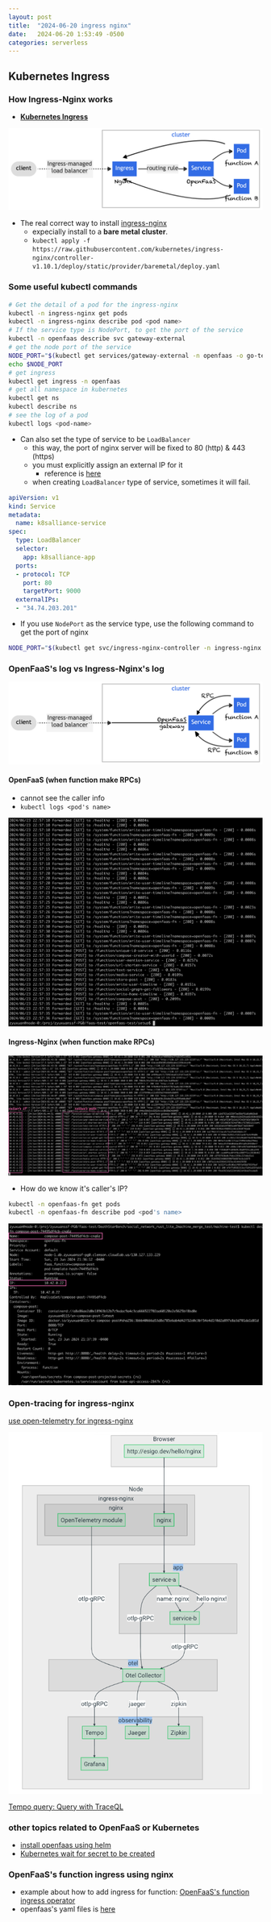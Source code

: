 ```yaml
---
layout: post
title:  "2024-06-20 ingress nginx"
date:   2024-06-20 1:53:49 -0500
categories: serverless
---
```


## Kubernetes Ingress

### How Ingress-Nginx works
- <strong> [Kubernetes Ingress](https://kubernetes.io/docs/concepts/services-networking/ingress/)</strong>

![ingress](/assets/2024-06-21/d1.png)


- The real correct way to install [ingress-nginx](https://github.com/kubernetes/ingress-nginx/blob/main/docs/deploy/index.md)
  + expecially install to a <strong>bare metal cluster</strong>.
  + `kubectl apply -f https://raw.githubusercontent.com/kubernetes/ingress-nginx/controller-v1.10.1/deploy/static/provider/baremetal/deploy.yaml`

### Some useful kubectl commands

```bash
# Get the detail of a pod for the ingress-nginx
kubectl -n ingress-nginx get pods
kubectl -n ingress-nginx describe pod <pod name>
# If the service type is NodePort, to get the port of the service
kubectl -n openfaas describe svc gateway-external
# get the node port of the service
NODE_PORT="$(kubectl get services/gateway-external -n openfaas -o go-template='{{(index .spec.ports 0).nodePort}}')"
echo $NODE_PORT
# get ingress
kubectl get ingress -n openfaas
# get all namespace in kubernetes
kubectl get ns
kubectl describe ns
# see the log of a pod
kubectl logs <pod-name> 
```

- Can also set the type of service to be `LoadBalancer`
  + this way, the port of nginx server will be fixed to 80 (http) & 443 (https)
  + you must explicitly assign an external IP for it
    * reference is [here](https://paul-boone.medium.com/kubernetes-loadbalancer-ip-stuck-in-pending-6ddea72b8ff5)
  + when creating `LoadBalancer` type of service, sometimes it will fail. 

```yaml
apiVersion: v1
kind: Service
metadata:
  name: k8salliance-service
spec:
  type: LoadBalancer
  selector:
    app: k8salliance-app
  ports:
  - protocol: TCP
    port: 80
    targetPort: 9000
  externalIPs:
  - "34.74.203.201"
``` 

- If you use `NodePort` as the service type, use the following command to get the port of nginx

```bash
NODE_PORT="$(kubectl get svc/ingress-nginx-controller -n ingress-nginx -o go-template='{{(index .spec.ports 0).nodePort}}')"
```

### OpenFaaS's log vs Ingress-Nginx's log
![no-ingress](/assets/2024-06-21/d2.png)

#### OpenFaaS  (when function make RPCs)
  + cannot see the caller info
  + `kubectl logs <pod's name>` 

![s2](/assets/2024-06-21/s2.png)

#### Ingress-Nginx (when function make RPCs)

![s3](/assets/2024-06-21/s3.png)

- How do we know it's caller's IP?

```bash
kubectl -n openfaas-fn get pods
kubectl -n openfaas-fn describe pod <pod's name>
```

![s4](/assets/2024-06-21/s4.png)


### Open-tracing for ingress-nginx
[use open-telemetry for ingress-nginx](https://kubernetes.github.io/ingress-nginx/user-guide/third-party-addons/opentelemetry/)

![s1](/assets/2024-06-21/s1.png)

[Tempo query: Query with TraceQL](https://grafana.com/docs/tempo/latest/traceql/)

### other topics related to OpenFaaS or Kubernetes
- [install openfaas using helm](https://artifacthub.io/packages/helm/openfaas/openfaas)
- [Kubernetes wait for secret to be created](https://stackoverflow.com/questions/71384532/kubernetes-wait-for-secret-to-be-created)

### OpenFaaS's function ingress using nginx
- example about how to add ingress for function: [OpenFaaS's function ingress operator](https://github.com/openfaas/ingress-operator)
- openfaas's yaml files is [here](https://github.com/openfaas/faas-netes/tree/master/chart/openfaas/templates)
